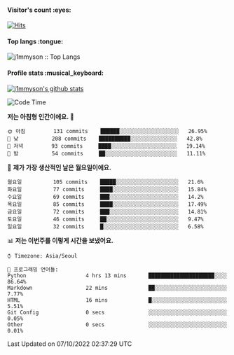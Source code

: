 <h4>Visitor's count :eyes:</h4>

[![Hits](https://hits.seeyoufarm.com/api/count/incr/badge.svg?url=https%3A%2F%2Fgithub.com%2Fj1mmyson&count_bg=%2379C83D&title_bg=%23555555&icon=&icon_color=%23E7E7E7&title=hits&edge_flat=false)](https://hits.seeyoufarm.com)

<h4>Top langs :tongue:</h4>

<p><img src="https://github-readme-stats.vercel.app/api/top-langs/?username=j1mmyson&hide=html&langs_count=8&theme=tokyonight&layout=compact" alt="j1mmyson :: Top Langs" /></p>

<h4>Profile stats :musical_keyboard:</h4>

[![j1mmyson's github stats](https://github-readme-stats.vercel.app/api?username=j1mmyson&show_icons=true&theme=merko&hide=["contribs","issues"])](https://github.com/j1mmyson)

<!--START_SECTION:waka-->
![Code Time](http://img.shields.io/badge/Code%20Time-40%20hrs%2058%20mins-blue)

**저는 아침형 인간이에요. 🐤** 

```text
🌞 아침         131 commits    ██████░░░░░░░░░░░░░░░░░░░   26.95% 
🌆 낮　         208 commits    ██████████░░░░░░░░░░░░░░░   42.8% 
🌃 저녁         93 commits     ████░░░░░░░░░░░░░░░░░░░░░   19.14% 
🌙 밤　         54 commits     ██░░░░░░░░░░░░░░░░░░░░░░░   11.11%

```
📅 **제가 가장 생산적인 날은 월요일이에요.** 

```text
월요일          105 commits    █████░░░░░░░░░░░░░░░░░░░░   21.6% 
화요일          77 commits     ████░░░░░░░░░░░░░░░░░░░░░   15.84% 
수요일          69 commits     ███░░░░░░░░░░░░░░░░░░░░░░   14.2% 
목요일          85 commits     ████░░░░░░░░░░░░░░░░░░░░░   17.49% 
금요일          72 commits     ███░░░░░░░░░░░░░░░░░░░░░░   14.81% 
토요일          46 commits     ██░░░░░░░░░░░░░░░░░░░░░░░   9.47% 
일요일          32 commits     █░░░░░░░░░░░░░░░░░░░░░░░░   6.58%

```


📊 **저는 이번주를 이렇게 시간을 보냈어요.** 

```text
⌚︎ Timezone: Asia/Seoul

💬 프로그래밍 언어들: 
Python                   4 hrs 13 mins       █████████████████████░░░░   86.64% 
Markdown                 22 mins             ██░░░░░░░░░░░░░░░░░░░░░░░   7.77% 
HTML                     16 mins             █░░░░░░░░░░░░░░░░░░░░░░░░   5.51% 
Git Config               0 secs              ░░░░░░░░░░░░░░░░░░░░░░░░░   0.05% 
Other                    0 secs              ░░░░░░░░░░░░░░░░░░░░░░░░░   0.01%

```


 Last Updated on 07/10/2022 02:37:29 UTC
<!--END_SECTION:waka-->
